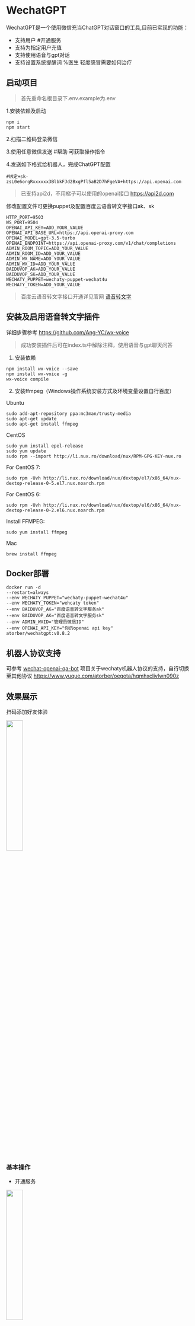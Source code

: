 # WechatGPT

WechatGPT是一个使用微信充当ChatGPT对话窗口的工具,目前已实现的功能：

- 支持用户 #开通服务
- 支持为指定用户充值
- 支持使用语音与gpt对话
- 支持设置系统提醒词 %医生 轻度感冒需要如何治疗

## 启动项目

> 首先重命名根目录下.env.example为.env

1.安装依赖及启动

```
npm i
npm start
```

2.扫描二维码登录微信

3.使用任意微信发送 #帮助 可获取操作指令

4.发送如下格式给机器人，完成ChatGPT配置

```
#绑定+sk-zsL0e6orgRxxxxxx3BlbkFJd2BxgPfl5aB2D7hFgeVA+https://api.openai.com 
```

> 已支持api2d，不用梯子可以使用的openai接口 https://api2d.com

修改配置文件可更换puppet及配置百度云语音转文字接口ak、sk

```
HTTP_PORT=9503
WS_PORT=9504
OPENAI_API_KEY=ADD_YOUR_VALUE
OPENAI_API_BASE_URL=https://api.openai-proxy.com
OPENAI_MODEL=gpt-3.5-turbo
OPENAI_ENDPOINT=https://api.openai-proxy.com/v1/chat/completions
ADMIN_ROOM_TOPIC=ADD_YOUR_VALUE
ADMIN_ROOM_ID=ADD_YOUR_VALUE
ADMIN_WX_NAME=ADD_YOUR_VALUE
ADMIN_WX_ID=ADD_YOUR_VALUE
BAIDUVOP_AK=ADD_YOUR_VALUE
BAIDUVOP_SK=ADD_YOUR_VALUE
WECHATY_PUPPET=wechaty-puppet-wechat4u
WECHATY_TOKEN=ADD_YOUR_VALUE
```

> 百度云语音转文字接口开通详见官网 [语音转文字](https://ai.baidu.com/tech/speech?track=b6d7c141cb9ed59bcbbc91553767924a6c41a067cf9e9572)

## 安装及启用语音转文字插件

详细步骤参考 https://github.com/Ang-YC/wx-voice

> 成功安装插件后可在index.ts中解除注释，使用语音与gpt聊天问答

1. 安装依赖

```
npm install wx-voice --save
npm install wx-voice -g
wx-voice compile
```

2. 安装ffmpeg（Windows操作系统安装方式及环境变量设置自行百度）

Ubuntu

```
sudo add-apt-repository ppa:mc3man/trusty-media  
sudo apt-get update  
sudo apt-get install ffmpeg
```

CentOS

```
sudo yum install epel-release
sudo yum update
sudo rpm --import http://li.nux.ro/download/nux/RPM-GPG-KEY-nux.ro
```

For CentOS 7:

```
sudo rpm -Uvh http://li.nux.ro/download/nux/dextop/el7/x86_64/nux-dextop-release-0-5.el7.nux.noarch.rpm
```

For CentOS 6:

```
sudo rpm -Uvh http://li.nux.ro/download/nux/dextop/el6/x86_64/nux-dextop-release-0-2.el6.nux.noarch.rpm
```

Install FFMPEG:

```
sudo yum install ffmpeg
```

Mac

```
brew install ffmpeg
```

## Docker部署

```
docker run -d 
--restart=always 
--env WECHATY_PUPPET="wechaty-puppet-wechat4u" 
--env WECHATY_TOKEN="wehcaty token" 
--env BAIDUVOP_AK="百度语音转文字服务ak"
--env BAIDUVOP_AK="百度语音转文字服务sk"
--env ADMIN_WXID="管理员微信ID"
--env OPENAI_API_KEY="你的openai api key"
atorber/wechatgpt:v0.8.2
```

## 机器人协议支持

可参考 [wechat-openai-qa-bot](https://github.com/choogoo/wechat-openai-qa-bot) 项目关于wechaty机器人协议的支持，自行切换至其他协议 https://www.yuque.com/atorber/oegota/hgmhxclivlwn090z

## 效果展示

扫码添加好友体验

<img src="./docs/6.jpg" width="30%" height="30%" />

### 基本操作

- 开通服务

<img src="./docs/7.jpg" width="30%" height="30%" />

- 开通服务

<img src="./docs/8.jpg" width="30%" height="30%" />

### 高级操作

- 指令说明

<img src="./docs/4.jpeg" width="30%" height="30%" />

- 绑定ChatGPT

<img src="./docs/2.jpeg" width="30%" height="30%" />

- 对话聊天

<img src="./docs/3.jpeg" width="30%" height="30%" />

- 设定参数

<img src="./docs/5.jpeg" width="30%" height="30%" />

## 关于封号

偶尔有收到反馈封号提示问题，可优先使用wechaty-puppet-xp、wechaty-puppet-padlocal、wechaty-puppet-padlocal

一般来说机器人的发送行为尽可能接近人类，几乎可以避免封号，可导致封号的行为供参考（不完全统计，自行评估风险）：

- 频繁切换程序登录IP，即频繁切换机器登录

- 高频发送消息

- 高频秒回消息

- 发送敏感、非法信息

特别提示，建议使用小号进行测试，以免因各种原因的导致主号被封给自己的生活带来不便

## Star History

[![Star History Chart](https://api.star-history.com/svg?repos=choogoo/wechatgpt&type=Date)](https://star-history.com/#choogoo/wechatgpt&Date)

## 更新日志

v0.11.0

- 没有新增功能，优化为使用.env配置全局环境变量

v0.8.1

- 通过在群或好友私聊中发送 #开通 开通chatgpt聊天
- #充值+1000 充值对话次数
- 以及更多的指令操作功能

v0.8.0

- 增加指令开通助手功能，管理员在群内发送 #开通 开启助手，发送 #关闭 关闭助手

v0.7.0

- 新增语音聊天，支持使用语音与GPT对话，使用百度云语音转文字接口（index.ts文件中注释部分）
- 优化配置文件

v0.6.0

- 新增 #系统提示词+现在开始你是相声演员郭德纲，你将以郭德纲的身份回答我的问题 系统提示词设置功能
- 新增 #清理历史消息 清楚全部历史消息，重新开始对话

v0.5.0

- 新增 #导出文件 功能，发送指令可导出最近消息为word文件

## 工具

安装语音转化 https://github.com/Ang-YC/wx-voice

mac安装 brew install ffmpeg https://blog.csdn.net/weixin_42238038/article/details/122283307

